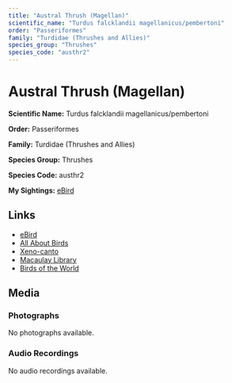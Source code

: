 ```yaml
---
title: "Austral Thrush (Magellan)"
scientific_name: "Turdus falcklandii magellanicus/pembertoni"
order: "Passeriformes"
family: "Turdidae (Thrushes and Allies)"
species_group: "Thrushes"
species_code: "austhr2"
---
```


# Austral Thrush (Magellan)

**Scientific Name:** Turdus falcklandii magellanicus/pembertoni

**Order:** Passeriformes

**Family:** Turdidae (Thrushes and Allies)

**Species Group:** Thrushes

**Species Code:** austhr2

**My Sightings:** [eBird](https://ebird.org/lifelist?r=world&time=life&spp=austhr2)

## Links
* [eBird](https://ebird.org/species/austhr2) 
* [All About Birds](https://www.allaboutbirds.org/guide/austhr2) 
* [Xeno-canto](https://www.xeno-canto.org/species/turdus-falcklandii-magellanicus/pembertoni) 
* [Macaulay Library](https://search.macaulaylibrary.org/catalog?taxonCode=austhr2&sort=rating_rank_desc)
* [Birds of the World](https://birdsoftheworld.org/bow/species/austhr2)

## Media
### Photographs
No photographs available.

### Audio Recordings
No audio recordings available.
